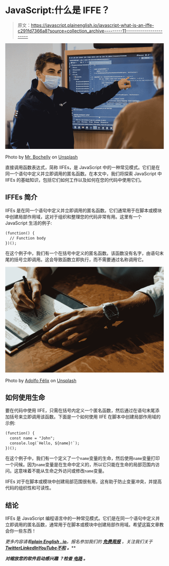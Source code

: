 # JavaScript:什么是 IFFE？

> 原文：<https://javascript.plainenglish.io/javascript-what-is-an-iffe-c291fd7366a8?source=collection_archive---------11----------------------->

![](img/4a27da9cf1e792687362d9cb624fc5cf.png)

Photo by [Mr. Bochelly](https://unsplash.com/@bochelly?utm_source=medium&utm_medium=referral) on [Unsplash](https://unsplash.com?utm_source=medium&utm_medium=referral)

直接调用函数表达式，简称 IIFEs，是 JavaScript 中的一种常见模式。它们是在同一个语句中定义并立即调用的匿名函数。在本文中，我们将探索 JavaScript 中 IIFEs 的基础知识，包括它们如何工作以及如何在您的代码中使用它们。

## IFFEs 简介

IIFEs 是在同一个语句中定义并立即调用的匿名函数。它们通常用于在脚本或模块中创建局部作用域，这对于组织和整理您的代码非常有用。这里有一个 JavaScript 生活的例子:

```
(function() {
  // Function body
})();
```

在这个例子中，我们有一个在括号中定义的匿名函数。该函数没有名字，由语句末尾的括号立即调用。这会导致函数立即执行，而不需要通过名称调用它。

![](img/bd33a40df245aaa8102a6149520ee960.png)

Photo by [Adolfo Félix](https://unsplash.com/@adolfofelix?utm_source=medium&utm_medium=referral) on [Unsplash](https://unsplash.com?utm_source=medium&utm_medium=referral)

## 如何使用生命

要在代码中使用 IIFE，只需在括号内定义一个匿名函数，然后通过在语句末尾添加括号来立即调用该函数。下面是一个如何使用 IIFE 在脚本中创建局部作用域的示例:

```
(function() {
  const name = "John";
  console.log(`Hello, ${name}!`);
})();
```

在这个例子中，我们有一个定义了一个`name`变量的生命，然后使用`name`变量打印一个问候。因为`name`变量是在生命中定义的，所以它只能在生命的局部范围内访问。这意味着不能从生命之外访问或修改`name`变量。

IIFEs 对于在脚本或模块中创建局部范围很有用，这有助于防止变量冲突，并提高代码的组织性和可读性。

## 结论

IIFEs 是 JavaScript 编程语言中的一种常见模式。它们是在同一个语句中定义并立即调用的匿名函数，通常用于在脚本或模块中创建局部作用域。希望这篇文章教会你一些东西！

*更多内容请看*[***plain English . io***](https://plainenglish.io/)*。报名参加我们的* [***免费周报***](http://newsletter.plainenglish.io/) *。关注我们关于*[***Twitter***](https://twitter.com/inPlainEngHQ)[***LinkedIn***](https://www.linkedin.com/company/inplainenglish/)*[***YouTube***](https://www.youtube.com/channel/UCtipWUghju290NWcn8jhyAw)*[***不和***](https://discord.gg/GtDtUAvyhW) ***。*****

*****对缩放您的软件启动感兴趣*** *？检查* [***电路***](https://circuit.ooo?utm=publication-post-cta) *。***